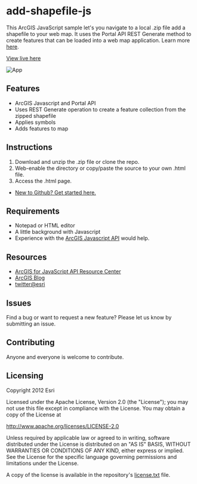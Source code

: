 # add-shapefile-js

This ArcGIS JavaScript sample let's you navigate to a local .zip file add a shapefile to your web map. It uses the Portal API REST Generate method to create features that can be loaded into a web map application.  Learn more [here](http://help.arcgis.com/en/webapi/javascript/arcgis/help/jssamples_start.htm#jssamples/portal_addshapefile.html).

[View live here](http://help.arcgis.com/en/webapi/javascript/arcgis/samples/portal_addshapefile/index.html)

![App](https://raw.github.com/Esri/add-shapefile-js/master/add-shapefile.png)

## Features
* ArcGIS Javascript and Portal API
* Uses REST Generate operation to create a feature collection from the zipped shapefile 
* Applies symbols
* Adds features to map

## Instructions

1. Download and unzip the .zip file or clone the repo.
2. Web-enable the directory or copy/paste the source to your own .html file.
3. Access the .html page.

* [New to Github? Get started here.](https://github.com/)

## Requirements

* Notepad or HTML editor
* A little background with Javascript
* Experience with the [ArcGIS Javascript API](http://www.esri.com/) would help.

## Resources

* [ArcGIS for JavaScript API Resource Center](http://help.arcgis.com/en/webapi/javascript/arcgis/index.html)
* [ArcGIS Blog](http://blogs.esri.com/esri/arcgis/)
* [twitter@esri](http://twitter.com/esri)

## Issues

Find a bug or want to request a new feature?  Please let us know by submitting an issue.

## Contributing

Anyone and everyone is welcome to contribute. 

## Licensing
Copyright 2012 Esri

Licensed under the Apache License, Version 2.0 (the "License");
you may not use this file except in compliance with the License.
You may obtain a copy of the License at

   http://www.apache.org/licenses/LICENSE-2.0

Unless required by applicable law or agreed to in writing, software
distributed under the License is distributed on an "AS IS" BASIS,
WITHOUT WARRANTIES OR CONDITIONS OF ANY KIND, either express or implied.
See the License for the specific language governing permissions and
limitations under the License.

A copy of the license is available in the repository's [license.txt]( https://raw.github.com/Esri/switch-basemaps-js/master/license.txt) file.
